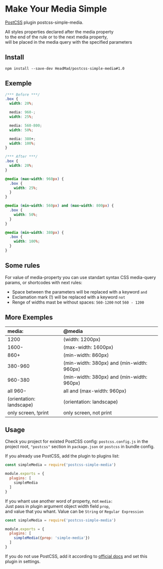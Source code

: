 # Make Your Media Simple

[PostCSS] plugin postcss-simple-media.

[PostCSS]: https://github.com/postcss/postcss

All styles properties declared after the media property<br>
to the end of the rule or to the next media property,<br>
will be placed in the media query with the specified parameters

## Install
```
npm install --save-dev HeadMad/postcss-simple-media#1.0
```

## Exemple
```css
/*** Before ***/
.box {
  width: 20%;

  media: 960-;
  width: 25%;

  media: 560-800;
  width: 50%;

  media: 380+;
  width: 100%;
}
```
```css
/*** After ***/
.box {
  width: 20%;
}

@media (max-width: 960px) {
  .box {
    width: 25%;
  }
}

@media (min-width: 560px) and (max-width: 800px) {
  .box {
    width: 50%;
  }
}

@media (min-width: 380px) {
  .box {
    width: 100%;
  }
}

```

## Some rules
For value of media-property you can use standart syntax CSS media-query params, or shortcodes with next rules:
- Space between the parameters will be replaced with a keyword `and`
- Exclamation mark (!) will be replaced with a keyword `not`
- Renge of widths mast be without spaces: `560-1200` not `560 - 1200`

## More Exemples
| media:                   | @media                                    |
|:-------------------------|:------------------------------------------|
| 1200                     | (width: 1200px)                           |
| 1600-                    | (max-width: 1600px)                       |
| 860+                     | (min-width: 860px)                        |
| 380-960                  | (min-width: 380px) and (min-width: 960px) |
| 960-380                  | (min-width: 380px) and (min-width: 960px) |
| all 960-                 | all and (max-width: 960px)                |
| (orientation: landscape) | (orientation: landscape)                  |
| only screen, !print      | only screen, not print                    |

## Usage

Check you project for existed PostCSS config: `postcss.config.js`
in the project root, `"postcss"` section in `package.json`
or `postcss` in bundle config.

If you already use PostCSS, add the plugin to plugins list:

```javascript
const simpleMedia = require('postcss-simple-media')

module.exports = {
  plugins: [
    simpleMedia
  ]
}
```
If you whant use another word of property, not `media:`
<br>Just pass in plugin argument object width field `prop`,
<br>and value that you whant. Value can be `String` or `Regular Expression`

```javascript
const simpleMedia = require('postcss-simple-media')

module.exports = {
  plugins: [
    simpleMedia({prop: 'simple-media'})
  ]
}
```

If you do not use PostCSS, add it according to [official docs]
and set this plugin in settings.

[official docs]: https://github.com/postcss/postcss#usage
